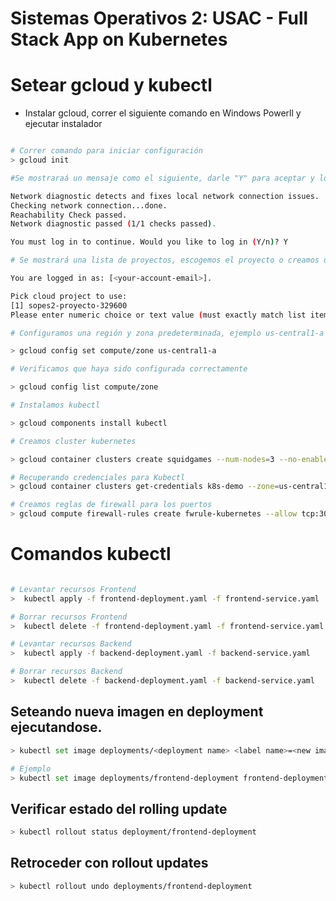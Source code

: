 # Sistemas Operativos 2: USAC  - Full Stack App on Kubernetes


# Setear gcloud y kubectl

 - Instalar gcloud, correr el siguiente comando en Windows Powerll y ejecutar instalador

 ```bash

# Correr comando para iniciar configuración
> gcloud init

#Se mostraraá un mensaje como el siguiente, darle "Y" para aceptar y loggearnos en GCP

Network diagnostic detects and fixes local network connection issues.
Checking network connection...done.
Reachability Check passed.
Network diagnostic passed (1/1 checks passed).

You must log in to continue. Would you like to log in (Y/n)? Y

# Se mostrará una lista de proyectos, escogemos el proyecto o creamos uno nuevo.

You are logged in as: [<your-account-email>].

Pick cloud project to use:
 [1] sopes2-proyecto-329600
Please enter numeric choice or text value (must exactly match list item): 2

# Configuramos una región y zona predeterminada, ejemplo us-central1-a

> gcloud config set compute/zone us-central1-a

# Verificamos que haya sido configurada correctamente

> gcloud config list compute/zone

# Instalamos kubectl

> gcloud components install kubectl

# Creamos cluster kubernetes

> gcloud container clusters create squidgames --num-nodes=3 --no-enable-ip-alias

# Recuperando credenciales para Kubectl
> gcloud container clusters get-credentials k8s-demo --zone=us-central1-c

# Creamos reglas de firewall para los puertos
> gcloud compute firewall-rules create fwrule-kubernetes --allow tcp:30000-32767 


 ```


 # Comandos kubectl

 ```bash

# Levantar recursos Frontend
>  kubectl apply -f frontend-deployment.yaml -f frontend-service.yaml

# Borrar recursos Frontend
>  kubectl delete -f frontend-deployment.yaml -f frontend-service.yaml

# Levantar recursos Backend
>  kubectl apply -f backend-deployment.yaml -f backend-service.yaml

# Borrar recursos Backend
>  kubectl delete -f backend-deployment.yaml -f backend-service.yaml

 ```
## Seteando nueva imagen en deployment ejecutandose.

```bash
> kubectl set image deployments/<deployment name> <label name>=<new image registry name:tage>

# Ejemplo
> kubectl set image deployments/frontend-deployment frontend-deployment=oscarllamas6/frontend-changed:v1
```
## Verificar estado del rolling update

```bash
> kubectl rollout status deployment/frontend-deployment
```

## Retroceder con rollout updates

```bash
> kubectl rollout undo deployments/frontend-deployment
```



